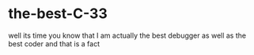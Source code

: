 # the-best-C-33
well its time you know that I am actually the best debugger as well as the best coder and that is a fact
